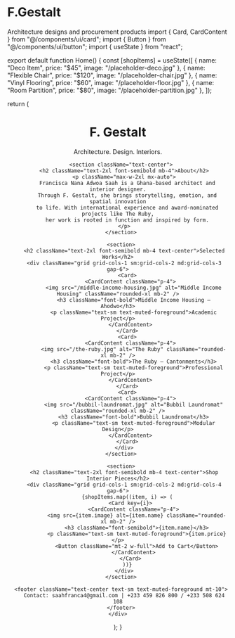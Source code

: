 # F.Gestalt
Architecture designs and procurement products 
import { Card, CardContent } from "@/components/ui/card";
import { Button } from "@/components/ui/button";
import { useState } from "react";

export default function Home() {
  const [shopItems] = useState([
    { name: "Deco Item", price: "$45", image: "/placeholder-deco.jpg" },
    { name: "Flexible Chair", price: "$120", image: "/placeholder-chair.jpg" },
    { name: "Vinyl Flooring", price: "$60", image: "/placeholder-floor.jpg" },
    { name: "Room Partition", price: "$80", image: "/placeholder-partition.jpg" },
  ]);

  return (
    <div className="p-6 space-y-10">
      <header className="text-center">
        <h1 className="text-4xl font-bold">F. Gestalt</h1>
        <p className="text-lg text-muted-foreground mt-2">
          Architecture. Design. Interiors.
      

      <section className="text-center">
        <h2 className="text-2xl font-semibold mb-4">About</h2>
        <p className="max-w-2xl mx-auto">
          Francisca Nana Adwoa Saah is a Ghana-based architect and interior designer.
          Through F. Gestalt, she brings storytelling, emotion, and spatial innovation
          to life. With international experience and award-nominated projects like The Ruby,
          her work is rooted in function and inspired by form.
        </p>
      </section>

      <section>
        <h2 className="text-2xl font-semibold mb-4 text-center">Selected Works</h2>
        <div className="grid grid-cols-1 sm:grid-cols-2 md:grid-cols-3 gap-6">
          <Card>
            <CardContent className="p-4">
              <img src="/middle-income-housing.jpg" alt="Middle Income Housing" className="rounded-xl mb-2" />
              <h3 className="font-bold">Middle Income Housing – Ahodwo</h3>
              <p className="text-sm text-muted-foreground">Academic Project</p>
            </CardContent>
          </Card>
          <Card>
            <CardContent className="p-4">
              <img src="/the-ruby.jpg" alt="The Ruby" className="rounded-xl mb-2" />
              <h3 className="font-bold">The Ruby – Cantonments</h3>
              <p className="text-sm text-muted-foreground">Professional Project</p>
            </CardContent>
          </Card>
          <Card>
            <CardContent className="p-4">
              <img src="/bubbil-laundromat.jpg" alt="Bubbil Laundromat" className="rounded-xl mb-2" />
              <h3 className="font-bold">Bubbil Laundromat</h3>
              <p className="text-sm text-muted-foreground">Modular Design</p>
            </CardContent>
          </Card>
        </div>
      </section>

      <section>
        <h2 className="text-2xl font-semibold mb-4 text-center">Shop Interior Pieces</h2>
        <div className="grid grid-cols-1 sm:grid-cols-2 md:grid-cols-4 gap-6">
          {shopItems.map((item, i) => (
            <Card key={i}>
              <CardContent className="p-4">
                <img src={item.image} alt={item.name} className="rounded-xl mb-2" />
                <h3 className="font-semibold">{item.name}</h3>
                <p className="text-sm text-muted-foreground">{item.price}</p>
                <Button className="mt-2 w-full">Add to Cart</Button>
              </CardContent>
            </Card>
          ))}
        </div>
      </section>

      <footer className="text-center text-sm text-muted-foreground mt-10">
        Contact: saahfranca4@gmail.com | +233 459 826 800 / +233 508 624 108
      </footer>
    </div>
  );
}
